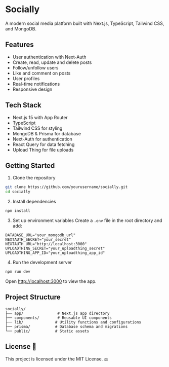 # Socially

A modern social media platform built with Next.js, TypeScript, Tailwind CSS, and MongoDB.

## Features

- User authentication with Next-Auth
- Create, read, update and delete posts
- Follow/unfollow users
- Like and comment on posts
- User profiles
- Real-time notifications
- Responsive design

## Tech Stack

- Next.js 15 with App Router
- TypeScript
- Tailwind CSS for styling
- MongoDB & Prisma for database
- Next-Auth for authentication
- React Query for data fetching
- Upload Thing for file uploads

## Getting Started

1. Clone the repository
```bash
git clone https://github.com/yourusername/socially.git
cd socially
```

2. Install dependencies
```bash
npm install
```

3. Set up environment variables
Create a `.env` file in the root directory and add:
```
DATABASE_URL="your_mongodb_url"
NEXTAUTH_SECRET="your_secret"
NEXTAUTH_URL="http://localhost:3000"
UPLOADTHING_SECRET="your_uploadthing_secret"
UPLOADTHING_APP_ID="your_uploadthing_app_id"
```

4. Run the development server
```bash
npm run dev
```

Open [http://localhost:3000](http://localhost:3000) to view the app.

## Project Structure

```
socially/
├── app/               # Next.js app directory
├── components/        # Reusable UI components
├── lib/              # Utility functions and configurations
├── prisma/           # Database schema and migrations
└── public/           # Static assets
```

## License 📄

This project is licensed under the MIT License. ⚖️
